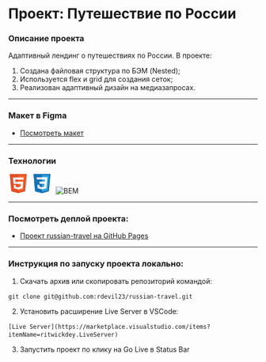 # Проект: Путешествие по России

### Описание проекта

Адаптивный лендинг о путешествиях по России.
В проекте:
1. Создана файловая структура по БЭМ (Nested);
2. Используется flex и grid для создания сеток;
3. Реализован адаптивный дизайн на медиазапросах.

---

### Макет в Figma
- [Посмотреть макет](https://www.figma.com/file/5S2WSbEFL6awjVWJ0NWL8Q/Sprint-3_-Russia-_-desktop-mobile?node-id=28503%3A0)

---

### **Технологии**
  <img src="https://github.com/devicons/devicon/blob/master/icons/html5/html5-original.svg" title="html5" alt="html5" width="40" height="40"/>&nbsp;
  <img src="https://github.com/devicons/devicon/blob/master/icons/css3/css3-original.svg" title="css" alt="css" width="40" height="40"/>&nbsp;
  <img src="https://cdn.worldvectorlogo.com/logos/bem.svg" title="BEM" alt="BEM" width="40" height="40">&nbsp;

---

### **Посмотреть деплой проекта:**

- [Проект russian-travel на GitHub Pages](https://rdevil23.github.io/russian-travel/index.html)

---

### Инструкция по запуску проекта локально:

1. Скачать архив или скопировать репозиторий командой:
```
git clone git@github.com:rdevil23/russian-travel.git
```

2. Установить расширение Live Server в VSCode:
```
[Live Server](https://marketplace.visualstudio.com/items?itemName=ritwickdey.LiveServer)
```

3. Запустить проект по клику на Go Live в Status Bar

